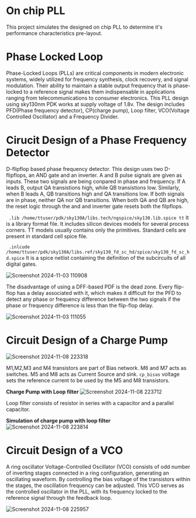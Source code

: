 # On chip PLL
This project simulates the designed on chip PLL to determine it's performance characteristics pre-layout.

# Phase Locked Loop
Phase-Locked Loops (PLLs) are critical components in modern electronic systems, widely utilized for frequency synthesis, clock recovery, and signal modulation. Their ability to maintain a stable output frequency that is phase-locked to a reference signal makes them indispensable in applications ranging from telecommunications to consumer electronics.
This PLL design using sky130nm PDK works at supply voltage of 1.8v. The design includes PFD(Phase frequency detector), CP(charge pump), Loop filter, VCO(Voltage Controlled Oscillator) and a Frequency Divider.

# Cirucit Design of a Phase Frequency Detector
D-flipflop based phase frequency detector. This design uses two D-flipflops, an AND gate and an inverter. A and B pulse signals are given as inputs. These two signals are being conpared in phase and frequency. If A leads B, output QA transistions high, while QB transistions low. Similarly, when B leads A, QB transitions high and QA transitions low. If both signals are in phase, neither QA nor QB transitions. When both QA and QB are high, the reset logic through the and and inverter gate resets both the filpflops.

`` .lib /home/ttuser/pdk/sky130A/libs.tech/ngspice/sky130.lib.spice tt``  It is a library format file. It includes silicon devices models for several process corners. TT models usually contains only the primitives. Standard cells are present in standard cell spice file.

`` .inlcude /home/ttuser/pdk/sky130A/libs.ref/sky130_fd_sc_hd/spice/sky130_fd_sc_hd.spice`` It is a spice netlist containing the definition of the subcircuits of all digital gates.

![Screenshot 2024-11-03 110908](https://github.com/user-attachments/assets/512338ba-d237-4b74-8432-64f4dc7bd4b2)

The disadvantage of using a DFF-based PDF is the dead zone. Every flip-flop has a delay associated with it, which makes it difficult for the PFD to detect any phase or frequency difference between the two signals if the phase or frequency difference is less than the flip-flop delay.

![Screenshot 2024-11-03 111055](https://github.com/user-attachments/assets/7ce21966-6b3f-49c1-9661-a9aff7592b21)

# Circuit Design of a Charge Pump

![Screenshot 2024-11-08 223318](https://github.com/user-attachments/assets/2fa3e3ca-8b3a-43ee-ae44-25cdcfd09d9e)

M1,M2,M3 and M4 transistors are part of Bias network. M6 and M7 acts as switches. M5 and M8 acts as Current Source and sink. ``cp_bisas`` voltage sets the reference current to be used by the M5 and M8 transistors.

**Charge Pump with Loop filter**
![Screenshot 2024-11-08 223712](https://github.com/user-attachments/assets/c67b582f-d444-457a-a232-5fc07acc21dc)

Loop filter consists of resistor in series with a capacitor and a parallel capacitor.

**Simulation of charge pump with loop filter** 
![Screenshot 2024-11-08 223814](https://github.com/user-attachments/assets/505cdd3e-3e1c-4a73-a610-1298ae903643)

# Circuit Design of a VCO

A ring oscillator Voltage-Controlled Oscillator (VCO) consists of odd number of inverting stages connected in a ring configuration, generating an oscillating waveform. By controlling the bias voltage of the transistors within the stages, the oscillation frequency can be adjusted. This VCO serves as the controlled oscillator in the PLL, with its frequency locked to the reference signal through the feedback loop.

![Screenshot 2024-11-08 225957](https://github.com/user-attachments/assets/7a981232-fdbe-42e9-afbc-702d08c31964)

